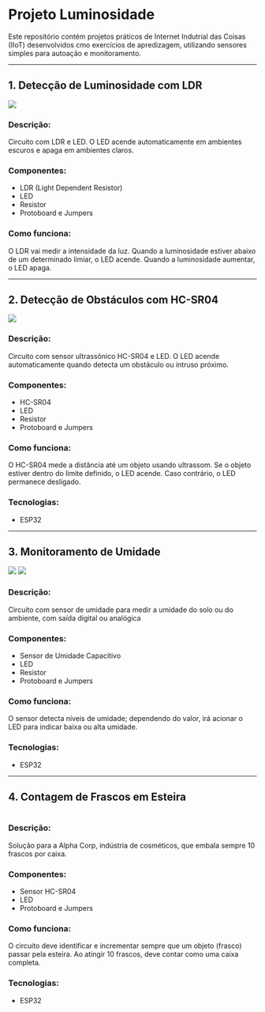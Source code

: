 ﻿# Projeto Luminosidade

Este repositório contém projetos práticos de Internet Indutrial das Coisas (IIoT) desenvolvidos cmo exercícios de apredizagem, utilizando sensores simples para autoação e monitoramento.

---

## 1. Detecção de Luminosidade com LDR

![](./img/20250826_093437.jpg)

### Descrição:
Circuito com LDR e LED. O LED acende automaticamente em ambientes escuros e apaga em ambientes claros.

### Componentes:
- LDR (Light Dependent Resistor)
- LED
- Resistor
- Protoboard e Jumpers

### Como funciona:
O LDR vai medir a intensidade da luz. Quando a luminosidade estiver abaixo de um determinado limiar, o LED acende. Quando a luminosidade aumentar, o LED apaga. 

---

## 2. Detecção de Obstáculos com HC-SR04

![](/img/20250826_110028.jpg)

### Descrição:
Circuito com sensor ultrassônico HC-SR04 e LED. O LED acende automaticamente quando detecta um obstáculo ou intruso próximo.

### Componentes:
- HC-SR04
- LED
- Resistor
- Protoboard e Jumpers

### Como funciona:
O HC-SR04 mede a distância até um objeto usando ultrassom. Se o objeto estiver dentro do limite definido, o LED acende. Caso contrário, o LED permanece desligado.

### Tecnologias:
- ESP32

---

## 3. Monitoramento de Umidade

![](./img/20250826_115804.jpg)
![](./img/20250826_115816.jpg)

### Descrição:
Circuito com sensor de umidade para medir a umidade do solo ou do ambiente, com saída digital ou analógica

### Componentes:
- Sensor de Umidade Capacitivo
- LED
- Resistor
- Protoboard e Jumpers

### Como funciona:
O sensor detecta níveis de umidade; dependendo do valor, irá acionar o LED para indicar baixa ou alta umidade.

### Tecnologias:
- ESP32

---

## 4. Contagem de Frascos em Esteira

![]()


### Descrição:
Solução para a Alpha Corp, indústria de cosméticos, que embala sempre 10 frascos por caixa.

### Componentes:
- Sensor HC-SR04
- LED
- Protoboard e Jumpers

### Como funciona:
O circuito deve identificar e incrementar sempre que um objeto (frasco) passar pela esteira. Ao atingir 10 frascos, deve contar como uma caixa completa.

### Tecnologias:
- ESP32